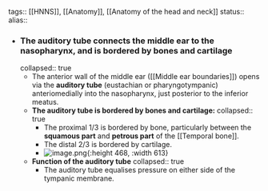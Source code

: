 tags:: [[HNNS]], [[Anatomy]], [[Anatomy of the head and neck]] 
status::
alias::

- ### The auditory tube connects the middle ear to the nasopharynx, and is bordered by bones and cartilage
  collapsed:: true
	- The anterior wall of the middle ear ([[Middle ear boundaries]]) opens via the **auditory tube** (eustachian or pharyngotympanic) anteriomedially into the nasopharynx, just posterior to the inferior meatus.
	- **The auditory tube is bordered by bones and cartilage:**
	  collapsed:: true
		- The proximal 1/3 is bordered by bone, particularly between the **squamous part** and **petrous part** of the [[Temporal bone]].
		- The distal 2/3 is bordered by cartilage.
		- ![image.png](../assets/image_1673432987462_0.png){:height 468, :width 613}
	- **Function of the auditory tube**
	  collapsed:: true
		- The auditory tube equalises pressure on either side of the tympanic membrane.